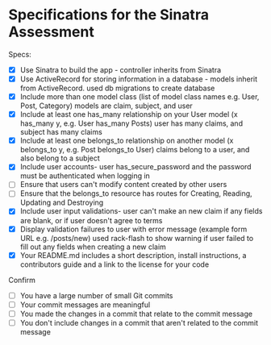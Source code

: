 # Specifications for the Sinatra Assessment

Specs:
- [x] Use Sinatra to build the app - controller inherits from Sinatra
- [x] Use ActiveRecord for storing information in a database - models inherit from ActiveRecord. used db migrations to create database
- [x] Include more than one model class (list of model class names e.g. User, Post, Category) models are claim, subject, and user
- [x] Include at least one has_many relationship on your User model (x has_many y, e.g. User has_many Posts) user has many claims, and subject has many claims
- [x] Include at least one belongs_to relationship on another model (x belongs_to y, e.g. Post belongs_to User) claims belong to a user, and also belong to a subject
- [x] Include user accounts- user has_secure_password and the password must be authenticated when logging in
- [ ] Ensure that users can't modify content created by other users
- [ ] Ensure that the belongs_to resource has routes for Creating, Reading, Updating and Destroying
- [x] Include user input validations- user can't make an new claim if any fields are blank, or if user doesn't agree to terms
- [x] Display validation failures to user with error message (example form URL e.g. /posts/new) used rack-flash to show warning if user failed to fill out any fields when creating a new claim
- [x] Your README.md includes a short description, install instructions, a contributors guide and a link to the license for your code

Confirm
- [ ] You have a large number of small Git commits
- [ ] Your commit messages are meaningful
- [ ] You made the changes in a commit that relate to the commit message
- [ ] You don't include changes in a commit that aren't related to the commit message
